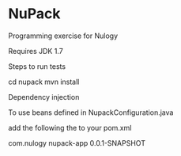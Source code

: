 # NuPack
Programming exercise for Nulogy

Requires JDK 1.7

Steps to run tests

cd nupack
mvn install

Dependency injection

To use beans defined in NupackConfiguration.java

add the following the to your pom.xml

<dependency>
    <groupId>com.nulogy</groupId>
    <artifactId>nupack-app</artifactId>
    <version>0.0.1-SNAPSHOT</version>
</dependency>





